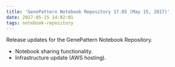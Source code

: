 ```yaml
---
title: 'GenePattern Notebook Repository 17.05 (May 15, 2017)'
date: 2017-05-15 14:02:01
tags: notebook-repository
---
```


Release updates for the GenePattern Notebook Repository.

- Notebook sharing functionality.
- Infrastructure update (AWS hosting).
